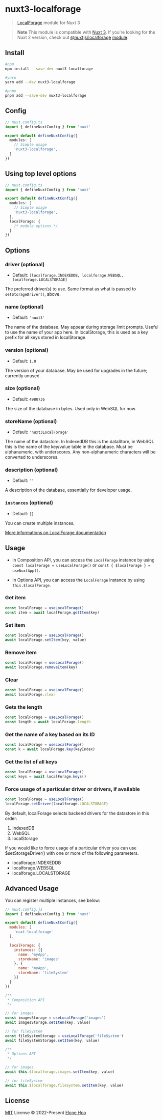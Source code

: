 # nuxt3-localforage

> [LocalForage](https://github.com/localForage/localForage) module for Nuxt 3 

> **Note**
> This module is compatible with [Nuxt 3](https://nuxt.com/). If you're looking for the Nuxt 2 version, check out [@nuxtjs/localforage](https://github.com/nuxt-community/localforage-module) [module](https://nuxt.com/modules).

## Install

```bash
#npm 
npm install --save-dev nuxt3-localforage

#yarn
yarn add --dev nuxt3-localforage

#pnpm
pnpm add --save-dev nuxt3-localforage
```

## Config

```ts
// nuxt.config.ts
import { defineNuxtConfig } from 'nuxt'

export default defineNuxtConfig({
  modules: [
    // Simple usage
    'nuxt3-localforage',
  ]
})
```

## Using top level options

```ts
// nuxt.config.ts
import { defineNuxtConfig } from 'nuxt'

export default defineNuxtConfig({
  modules: [
    // Simple usage
    'nuxt3-localforage',
  ],
  localForage: {
    /* module options */
  }
})
```

## Options

### driver (optional)

- Default: `[localforage.INDEXEDDB, localforage.WEBSQL, localforage.LOCALSTORAGE]`

The preferred driver(s) to use. Same format as what is passed to `setStorageDriver()`, above.

### name (optional)

- Default: `'nuxt3'`

The name of the database. May appear during storage limit prompts. Useful to use the name of your app here. In
localStorage, this is used as a key prefix for all keys stored in localStorage.

### version (optional)

- Default: `1.0`

The version of your database. May be used for upgrades in the future; currently unused.

### size (optional)

- Default: `4980736`

The size of the database in bytes. Used only in WebSQL for now.

### storeName (optional)

- Default: `'nuxt3LocalForage'`

The name of the datastore. In IndexedDB this is the dataStore, in WebSQL this is the name of the key/value table in the
database. Must be alphanumeric, with underscores. Any non-alphanumeric characters will be converted to underscores.

### description (optional)

- Default: `''`

A description of the database, essentially for developer usage.

### `instances` (optional)

- Default: `[]`

You can create multiple instances.

[More informations on LocalForage documentation](https://github.com/localForage/localForage)

## Usage

- In Composition API, you can access the `LocalForage` instance by using `const localForage = useLocalForage()`
  or `const { $localForage } = useNuxtApp()`.

- In Options API, you can access the `LocalForage` instance by using `this.$localForage`.

### Get item

```ts
const localForage = useLocalForage()
const item = await localForage.getItem(key)
```

### Set item

```ts
const localForage = useLocalForage()
await localForage.setItem(key, value)
```

### Remove item

```ts
const localForage = useLocalForage()
await localForage.removeItem(key)
```

### Clear

```ts
const localForage = useLocalForage()
await localForage.clear
```

### Gets the length

```ts
const localForage = useLocalForage()
const length = await localForage.length
```

### Get the name of a key based on its ID

```ts
const localForage = useLocalForage()
const k = await localForage.key(keyIndex)
```

### Get the list of all keys

```ts
const localForage = useLocalForage()
const keys = await localForage.keys()
```

### Force usage of a particular driver or drivers, if available

```ts
const localForage = useLocalForage()
localForage.setDriver(localforage.LOCALSTORAGE)
```

By default, localForage selects backend drivers for the datastore in this order:

1. IndexedDB
2. WebSQL
3. localStorage

If you would like to force usage of a particular driver you can use $setStorageDriver() with one or more of the
following parameters.

- localforage.INDEXEDDB
- localforage.WEBSQL
- localforage.LOCALSTORAGE

## Advanced Usage

You can register multiple instances, see below:

```js
// nuxt.config.js
import { defineNuxtConfig } from 'nuxt'

export default defineNuxtConfig({
  modules: [
    'nuxt-localforage'
  ],

  localForage: {
    instances: [{
      name: 'myApp',
      storeName: 'images'
    }, {
      name: 'myApp',
      storeName: 'fileSystem'
    }]
  }
})

/**
 * Composition API
 */

// for images
const imagesStorage = useLocalForage('images')
await imagesStorage.setItem(key, value)

// for fileSystem
const fileSystemStorage = useLocalForage('fileSystem')
await fileSystemStorage.setItem(key, value)

/**
 * Options API
 */

// for images
await this.$localforage.images.setItem(key, value)

// for fileSystem
await this.$localforage.fileSystem.setItem(key, value)
```

## License

[MIT](./LICENSE) License © 2022-Present [Elone Hoo](https://github.com/elonehoo)
